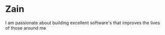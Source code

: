 # Zain
 I am passionate about building excellent software's that improves the lives of those around me
